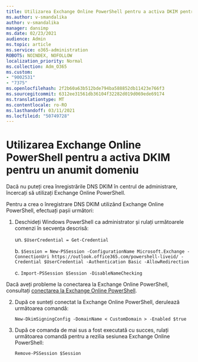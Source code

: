 ```yaml
---
title: Utilizarea Exchange Online PowerShell pentru a activa DKIM pentru un anumit domeniu
ms.author: v-smandalika
author: v-smandalika
manager: dansimp
ms.date: 02/23/2021
audience: Admin
ms.topic: article
ms.service: o365-administration
ROBOTS: NOINDEX, NOFOLLOW
localization_priority: Normal
ms.collection: Adm_O365
ms.custom:
- "9002531"
- "7375"
ms.openlocfilehash: 2f2b60a63b512bde794ba588852db11423e766f3
ms.sourcegitcommit: 6312ee31561db36104f32282d019d069ede69174
ms.translationtype: MT
ms.contentlocale: ro-RO
ms.lasthandoff: 03/11/2021
ms.locfileid: "50749728"
---
```

# <a name="use-exchange-online-powershell-to-enable-dkim-for-a-specific-domain"></a>Utilizarea Exchange Online PowerShell pentru a activa DKIM pentru un anumit domeniu

Dacă nu puteți crea înregistrările DNS DKIM în centrul de administrare, încercați să utilizați Exchange Online PowerShell. 

Pentru a crea o înregistrare DNS DKIM utilizând Exchange Online PowerShell, efectuați pașii următori:

1. Deschideți Windows PowerShell ca administrator și rulați următoarele comenzi în secvența descrisă:

    un. `$UserCredential = Get-Credential`

    b. `$Session = New-PSSession -ConfigurationName Microsoft.Exchange -ConnectionUri https://outlook.office365.com/powershell-liveid/ -Credential $UserCredential -Authentication Basic -AllowRedirection`

    c. `Import-PSSession $Session -DisableNameChecking`
    
Dacă aveți probleme la conectarea la Exchange Online PowerShell, consultați [conectarea la Exchange Online PowerShell](https://docs.microsoft.com/powershell/exchange/connect-to-exchange-online-powershell).

2. După ce sunteți conectat la Exchange Online PowerShell, derulează următoarea comandă:

    `New-DkimSigningConfig -DomainName < CustomDomain > -Enabled $true`

3. După ce comanda de mai sus a fost executată cu succes, rulați următoarea comandă pentru a rezilia sesiunea Exchange Online PowerShell:

    `Remove-PSSession $Session` 



